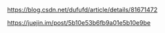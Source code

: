 https://blog.csdn.net/dufufd/article/details/81671472



https://juejin.im/post/5b10e53b6fb9a01e5b10e9be